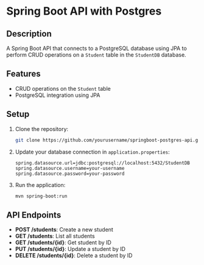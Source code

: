 # Spring Boot API with Postgres

## Description

A Spring Boot API that connects to a PostgreSQL database using JPA to perform CRUD operations on a `Student` table in the `StudentDB` database.

## Features

- CRUD operations on the `Student` table
- PostgreSQL integration using JPA

## Setup

1. Clone the repository:
   ```bash
   git clone https://github.com/yourusername/springboot-postgres-api.git
   ```

2. Update your database connection in `application.properties`:
   ```properties
   spring.datasource.url=jdbc:postgresql://localhost:5432/StudentDB
   spring.datasource.username=your-username
   spring.datasource.password=your-password
   ```

3. Run the application:
   ```bash
   mvn spring-boot:run
   ```

## API Endpoints

- **POST /students**: Create a new student
- **GET /students**: List all students
- **GET /students/{id}**: Get student by ID
- **PUT /students/{id}**: Update a student by ID
- **DELETE /students/{id}**: Delete a student by ID

